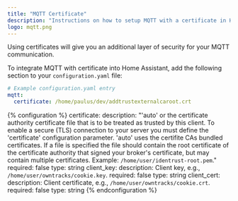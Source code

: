 ```yaml
---
title: "MQTT Certificate"
description: "Instructions on how to setup MQTT with a certificate in Home Assistant."
logo: mqtt.png
---
```


Using certificates will give you an additional layer of security for your MQTT communication. 

To integrate MQTT with certificate into Home Assistant, add the following section to your `configuration.yaml` file:

```yaml
# Example configuration.yaml entry
mqtt:
  certificate: /home/paulus/dev/addtrustexternalcaroot.crt
```

{% configuration %}
certificate:
  description: "'auto' or the certificate authority certificate file that is to be treated as trusted by this client. To enable a secure (TLS) connection to your server you must define the 'certificate' configuration parameter. 'auto' uses the certifite CAs bundled certificates. If a file is specified the file should contain the root certificate of the certificate authority that signed your broker's certificate, but may contain multiple certificates. Example: `/home/user/identrust-root.pem`."
  required: false
  type: string
client_key:
  description: Client key, e.g., `/home/user/owntracks/cookie.key`.
  required: false
  type: string
client_cert:
  description: Client certificate, e.g., `/home/user/owntracks/cookie.crt`.
  required: false
  type: string
{% endconfiguration %}
